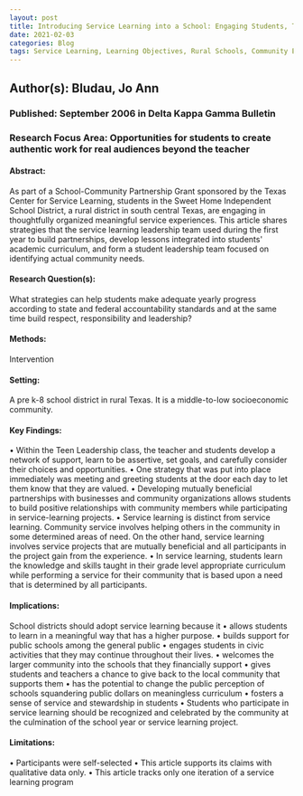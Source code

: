```yaml
---
layout: post
title: Introducing Service Learning into a School: Engaging Students, Teachers and Community Partners in Meaningful Projects
date: 2021-02-03
categories: Blog
tags: Service Learning, Learning Objectives, Rural Schools, Community Engagement
---
```


## Author(s): Bludau, Jo Ann

### Published: September 2006 in Delta Kappa Gamma Bulletin

### Research Focus Area: Opportunities for students to create authentic work for real audiences beyond the teacher

#### Abstract:
As part of a School-Community Partnership Grant sponsored by the Texas Center for Service Learning, students in the Sweet Home Independent School District, a rural district in south central Texas, are engaging in thoughtfully organized meaningful service experiences. This article shares strategies that the service learning leadership team used during the first year to build partnerships, develop lessons integrated into students' academic curriculum, and form a student leadership team focused on identifying actual community needs.


#### Research Question(s):
 What strategies can help students make adequate yearly progress according to state and federal accountability standards and at the same time build respect, responsibility and leadership?


#### Methods:
Intervention


#### Setting:
 A pre k-8 school district in rural Texas. It is a middle-to-low socioeconomic community. 


#### Key Findings:
• Within the Teen Leadership class, the teacher and students develop a network of support, learn to be assertive, set goals, and carefully consider their choices and opportunities.  • One strategy that was put into place immediately was meeting and greeting students at the door each day to let them know that they are valued. • Developing mutually beneficial partnerships with businesses and community organizations allows students to build positive relationships with community members while participating in service-learning projects. • Service learning is distinct from service learning. Community service involves helping others in the community in some determined areas of need. On the other hand, service learning involves service projects that are mutually beneficial and all participants in the project gain from the experience. • In service learning, students learn the knowledge and skills taught in their grade level appropriate curriculum while performing a service for their community that is based upon a need that is determined by all participants. 


#### Implications:
School districts should adopt service learning because it • allows students to learn in a meaningful way that has a higher purpose. • builds support for public schools among the general public • engages students in civic activities that they may continue throughout their lives. • welcomes the larger community into the schools that they financially support • gives students and teachers a chance to give back to the local community that supports them • has the potential to change the public perception of schools squandering public dollars on meaningless curriculum • fosters a sense of service and stewardship in students • Students who participate in service learning should be recognized and celebrated by the community at the culmination of the school year or service learning project. 


#### Limitations:
• Participants were self-selected • This article supports its claims with qualitative data only. • This article tracks only one iteration of a service learning program 


